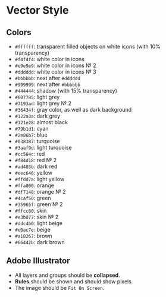 # Vector Style

## Colors

- `#ffffff`: transparent filled objects on white icons (with 10% transparency)
- `#f4f4f4`: white color in icons
- `#e9e9e9`: white color in icons № 2
- `#dddddd`: white color in icons № 3
- `#bbbbbb`: next after `#dddddd`
- `#999999`: next after `#bbbbbb`
- `#444444`: shadow (with 15% transparency)
- `#607785`: light grey
- `#7193ad`: light grey № 2
- `#36434f`: gray color, as well as dark background
- `#122a3a`: dark grey
- `#121e28`: almost black
- `#79b1d1`: cyan
- `#2e86b7`: blue
- `#038387`: turquoise
- `#3aaf9d`: light turquoise
- `#cc584c`: red
- `#f84d18`: red № 2
- `#ad403b`: dark red
- `#eec646`: yellow
- `#ffdd7a`: light yellow
- `#ffa000`: orange
- `#df7148`: orange № 2
- `#4caf50`: green
- `#35965f`: green № 2
- `#ffcc80`: skin
- `#e3b877`: skin № 2
- `#ddc4b0`: light beige
- `#e0ac7e`: beige
- `#a18267`: brown
- `#66442b`: dark brown

## Adobe Illustrator

- All layers and groups should be **collapsed**.
- **Rules** should be shown and should show pixels.
- The image should be `Fit On Screen`.
